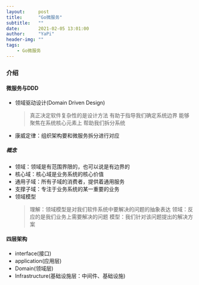 ```yaml
---
layout:     post
title:      "Go微服务"
subtitle:   ""
date:       2021-02-05 13:01:00
author:     "YaPi"
header-img: ""
tags:
    - Go微服务
---
```


### 介绍

#### 微服务与DDD

- 领域驱动设计(Domain Driven Design)
  > 真正决定软件复杂性的是设计方法
  > 有助于指导我们确定系统边界
  > 能够聚焦在系统核心元素上
  > 帮助我们拆分系统

- 康威定律：组织架构要和微服务拆分进行对应

##### 概念

- 领域：领域是有范围界限的，也可以说是有边界的
- 核心域：核心域是业务系统的核心价值
- 通用子域：所有子域的消费者，提供着通用服务
- 支撑子域：专注于业务系统的某一重要的业务
- 领域模型
  > 理解：领域模型是对我们软件系统中要解决的问题的抽象表达
  > 领域：反应的是我们业务上需要解决的问题
  > 模型：我们针对该问题提出的解决方案

#### 四层架构

- interface(接口)
- application(应用层)
- Domain(领域层)
- Infrastructure(基础设施层：中间件、基础设施)